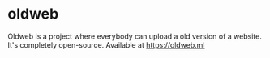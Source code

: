 # oldweb
Oldweb is a project where everybody can upload a old version of a website. It's completely open-source.
Available at https://oldweb.ml
